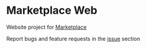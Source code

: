 # Marketplace Web
 Website project for [Marketplace](https://docs.restoremonarchy.com/marketplace/overview/)

Report bugs and feature requests in the [issue](https://github.com/RestoreMonarchy/Marketplace-Web/issues) section
